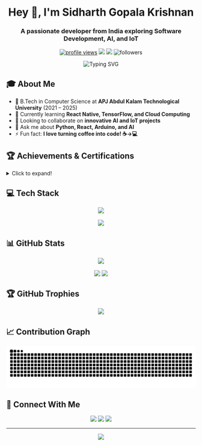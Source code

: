 <h1 align="center">Hey 👋, I'm Sidharth Gopala Krishnan</h1>
<h3 align="center">A passionate developer from India exploring Software Development, AI, and IoT</h3>

<p align="center">
  <a href="https://github.com/sidharthgk"><img src="https://komarev.com/ghpvc/?username=sidharthgk&label=Profile%20views&color=0e75b6&style=flat" alt="profile views" /></a>
  <a href="mailto:sidharthgk2003@gmail.com"><img src="https://img.shields.io/badge/Email-sidharthgk2003%40gmail.com-red?style=flat&logo=gmail" /></a>
  <a href="https://www.linkedin.com/in/sidharthgk/"><img src="https://img.shields.io/badge/LinkedIn-SidharthGopalaKrishnan-blue?style=flat&logo=linkedin" /></a>
  <img src="https://img.shields.io/github/followers/sidharthgk?label=Followers&style=social" alt="followers" />
</p>

<p align="center">
  <img src="https://readme-typing-svg.demolab.com?font=Fira+Code&pause=250&color=2D9596&center=true&vCenter=true&width=435&lines=Computer+Science+Student;Full+Stack+Developer;AI+%26+IoT+Enthusiast;Always+Learning+New+Things" alt="Typing SVG" />
</p>

## 🎓 About Me

- 🏫 B.Tech in Computer Science at **APJ Abdul Kalam Technological University** (2021 – 2025)
- 🌱 Currently learning **React Native, TensorFlow, and Cloud Computing**
- 👯 Looking to collaborate on **innovative AI and IoT projects**
- 💬 Ask me about **Python, React, Arduino, and AI**
- ⚡ Fun fact: **I love turning coffee into code! ☕→💻**

## 🏆 Achievements & Certifications

<details>
<summary>Click to expand!</summary>

- 🥇 **First Prize - Spark Venture 2024 Ignite Innovation Challenge**
  - Developed EduLex AI: An AI & AR solution for dyslexia
  - Secured 1 Lakh INR funding
  - Frontend development using React Native

- 🏆 **First Prize - College Bug Hunt Competition**
  - Expert bug identification and resolution

- 📜 **NPTEL Python Certification (Jul-Sep 2024)**
  - Programming, Data Structures, and Algorithms
  - Score: 60/100
</details>

## 💻 Tech Stack

<p align="center">
  <img src="https://skillicons.dev/icons?i=python,js,react,html,css,c,nodejs,mongodb,git,arduino,vscode" />
</p>

<p align="center">
  <img src="https://github-readme-stats.vercel.app/api/top-langs/?username=sidharthgk&layout=donut-vertical&theme=tokyonight&hide_border=true" />
</p>

## 📊 GitHub Stats

<p align="center">
  <img src="https://github-profile-summary-cards.vercel.app/api/cards/profile-details?username=sidharthgk&theme=tokyonight" />
</p>

<p align="center">
  <img width="49%" src="https://github-readme-stats.vercel.app/api?username=sidharthgk&show_icons=true&theme=tokyonight&hide_border=true" />
  <img width="49%" src="https://streak-stats.demolab.com?user=sidharthgk&theme=tokyonight&hide_border=true" />
</p>

## 🏆 GitHub Trophies

<p align="center">
  <img src="https://github-profile-trophy.vercel.app/?username=sidharthgk&theme=tokyonight&column=4&margin-w=15&margin-h=15" />
</p>

## 📈 Contribution Graph
<picture>
  <source media="(prefers-color-scheme: dark)" srcset="https://raw.githubusercontent.com/sidharthgk/sidharthgk/output/github-contribution-grid-snake-dark.svg" />
  <source media="(prefers-color-scheme: light)" srcset="https://raw.githubusercontent.com/sidharthgk/sidharthgk/output/github-contribution-grid-snake.svg" />
  <img alt="github-snake" src="https://raw.githubusercontent.com/sidharthgk/sidharthgk/output/github-contribution-grid-snake.svg" />
</picture>

## 🤝 Connect With Me

<p align="center">
  <a href="mailto:sidharthgk2003@gmail.com"><img src="https://img.shields.io/badge/Gmail-D14836?style=for-the-badge&logo=gmail&logoColor=white" /></a>
  <a href="https://www.linkedin.com/in/sidharthgk/"><img src="https://img.shields.io/badge/LinkedIn-0077B5?style=for-the-badge&logo=linkedin&logoColor=white" /></a>
  <a href="https://github.com/sidharthgk"><img src="https://img.shields.io/badge/GitHub-100000?style=for-the-badge&logo=github&logoColor=white" /></a>
</p>

---
<p align="center">
  <img src="https://quotes-github-readme.vercel.app/api?type=horizontal&theme=tokyonight" />
</p>

